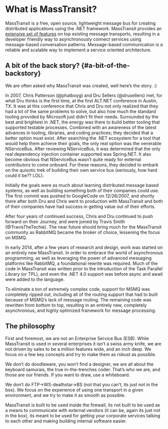 # What is MassTransit?

MassTransit is a free, open source, lightweight message bus for creating distributed applications using the .NET framework. MassTransit provides an [extensive set of features](http://docs.masstransit-project.com/en/latest/overview/valueadd.html) on top existing message transports, resulting in a developer friendly way to asynchronously connect services using message-based conversation patterns. Message-based communication is a reliable and scalable way to implement a service oriented architecture.

## A bit of the back story? {#a-bit-of-the-backstory}

We are often asked why MassTransit was created, well here’s the story. :\)

In 2007, Chris Patterson \(@phatboyg\) and Dru Sellers \(@drusellers\) met, for what Dru thinks is the first time, at the first ALT.NET conference in Austin, TX. It was at this conference that Chris and Dru not only realized that they had a lot of the same problems to solve, but also how much the standard tooling provided by Microsoft just didn’t fit their needs. Surrounded by the best and brightest in .NET, the energy was there to build better tooling that supported testable processes. Combined with an awareness of the latest advances in tooling, libraries, and coding practices; they decided that a better option must exist. After searching the .NET ecosystem for a tool that would help them achieve their goals, the only real option was the venerable NServiceBus. After reviewing NServiceBus, it was determined that the only real dependency injection container supported was Spring.NET. It also become obvious that NServiceBus wasn’t quite ready for external contributors to come onboard. For these reasons, they decided to embark on the quixotic trek of building their own service bus \(seriously, how hard could it be?? LOL\).

Initially the goals were as much about learning distributed message based systems, as well as building something both of their companies could use. The first commit was pushed to GoogleCode on 12/26/2007, and shortly there after both Dru and Chris went to production with MassTransit and both of their companies have had success in getting value out of their efforts.

After four years of continued success, Chris and Dru continued to push forward on their Journey, and were joined by Travis Smith \(@TravisTheTechie\). The near future should bring much for the MassTransit community as RabbitMQ became the broker of choice, lessening the focus on MSMQ.

In early 2014, after a few years of research and design, work was started on an entirely new MassTransit. In order to embrace the world of asynchronous programming, as well as leveraging the power of advanced messaging platforms like RabbitMQ, a foundational rewrite was required. Much of the code in MassTransit was written prior to the introduction of the Task Parallel Library \(or TPL\), and even the .NET 4.0 support was before async and await were added to the language.

To eliminate a ton of extremely complex code, support for MSMQ was completely ripped out, including all of the routing support that had to built because of MSMQ’s lack of message routing. The remaining code was rewritten from bottom to top, resulting in an entirely new, completely asynchronous, and highly optimized framework for message processing.

## The philosophy

First and foremost, we are not an Enterprise Service Bus \(ESB\). While MassTransit is used in several enterprises it isn’t a swiss army knife, we are not driven by sales to be a million features wide, and an inch deep. We focus on a few key concepts and try to make them as robust as possible.

We don’t do doodleware, you won’t find a designer, we are all about the keyboard samurais, the true in-the-trenches coder. That’s who we are, and those are our friends. If you want to draw, use a whiteboard.

We don’t do FTP-&gt;WS-deathstar-&gt;BS \(not that you can’t, its just not in the box\). We focus on the experience of using one transport in a given environment, and we try to make it as smooth as possible.

MassTransit is built to be used inside the firewall, its not built to be used as a means to communicate with external vendors \(it can be, again its just not in the box\), its meant to be used for getting your corporate services talking to each other and making building internal software easier.
